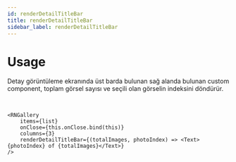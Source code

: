 ```yaml
---
id: renderDetailTitleBar
title: renderDetailTitleBar
sidebar_label: renderDetailTitleBar
---
```


# Usage
Detay görüntüleme ekranında üst barda bulunan sağ alanda bulunan custom component, toplam görsel sayısı ve seçili olan görselin indeksini döndürür.

<br/>

```
<RNGallery
	items={list}
	onClose={this.onClose.bind(this)}
	columns={3}
	renderDetailTitleBar={(totalImages, photoIndex) => <Text>{photoIndex} of {totalImages}</Text>}
/>

```
